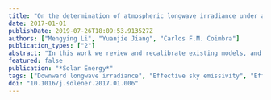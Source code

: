 ```yaml
---
title: "On the determination of atmospheric longwave irradiance under all-sky conditions"
date: 2017-01-01
publishDate: 2019-07-26T18:09:53.913527Z
authors: ["Mengying Li", "Yuanjie Jiang", "Carlos F.M. Coimbra"]
publication_types: ["2"]
abstract: "In this work we review and recalibrate existing models, and present a novel comprehensive model for estimation of the downward atmospheric longwave (LW) radiation for clear and cloudy sky conditions. LW radiation is an essential component of thermal balances in the atmosphere, playing also a substantial role in the design and operation of solar power plants. Unlike solar irradiance, LW irradiance is not measured routinely by meteorological or solar irradiance sensor networks. In most cases, it must be calculated indirectly from meteorological variables using simple parametric models. Under clear skies, fifteen parametric models for calculating LW irradiance are compared and recalibrated. All models achieve higher accuracy after grid search recalibration, and we show that many of the previously proposed LW models collapse into only a few different families of models. A recalibrated Brunt-family model is recommended for future use due to its simplicity and high accuracy (rRMSE = 4.37%). To account for the difference in nighttime and daytime clear-sky emissivities, nighttime and daytime Brunt-type models are proposed. Under all sky conditions, the information of clouds is represented by cloud cover fraction (CF) or cloud modification factor (CMF, available only during daytime). Three parametric models proposed in the bibliography are compared and calibrated, and a new model is proposed to account for the alternation of vertical atmosphere profile by clouds. The proposed all-sky model has 3.8–31.8% lower RMSEs than the other three recalibrated models. If GHI irradiance measurements are available, using CMF as a parameter yields 7.5% lower RMSEs than using CF. For different applications that require LW information during daytime and/or nighttime, coefficients of the proposed models are corrected for diurnal and nocturnal use."
featured: false
publication: "*Solar Energy*"
tags: ["Downward longwave irradiance", "Effective sky emissivity", "Effective sky temperature", "Parametric modeling"]
doi: "10.1016/j.solener.2017.01.006"
---
```


